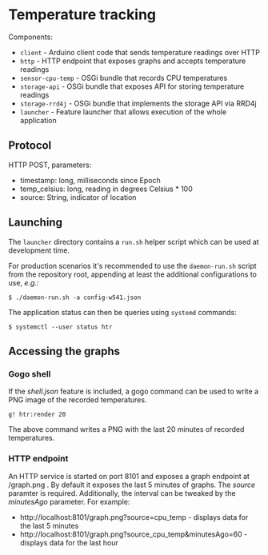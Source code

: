 # Temperature tracking

Components:

- `client` - Arduino client code that sends temperature readings over HTTP
- `http` - HTTP endpoint that exposes graphs and accepts temperature readings
- `sensor-cpu-temp` - OSGi bundle that records CPU temperatures 
- `storage-api` - OSGi bundle that exposes API for storing temperature readings
- `storage-rrd4j` - OSGi bundle that implements the storage API via RRD4j
- `launcher` - Feature launcher that allows execution of the whole application


## Protocol

HTTP POST, parameters:

- timestamp: long, milliseconds since Epoch
- temp\_celsius: long, reading in degrees Celsius * 100
- source: String, indicator of location

## Launching

The `launcher` directory contains a `run.sh` helper script which can be used at
development time.

For production scenarios it's recommended to use the `daemon-run.sh` script
from the repository root, appending at least the additional configurations
to use, _e.g._:

    $ ./daemon-run.sh -a config-w541.json

The application status can then be queries using `systemd` commands:

    $ systemctl --user status htr

## Accessing the graphs

### Gogo shell

If the _shell.json_ feature is included, a gogo command can be used to write a
PNG image of the recorded temperatures.

    g! htr:render 20

The above command writes a PNG with the last 20 minutes of recorded temperatures.

### HTTP endpoint

An HTTP service is started on port 8101 and exposes a graph endpoint at /graph.png .
By default it exposes the last 5 minutes of graphs. The _source_ paramter is required.
Additionally, the interval can be tweaked by the _minutesAgo_ parameter. For example:

* http://localhost:8101/graph.png?source=cpu_temp - displays data for the last 5 minutes
* http://localhost:8101/graph.png?source\_cpu\_temp&minutesAgo=60 - displays data for the last hour
